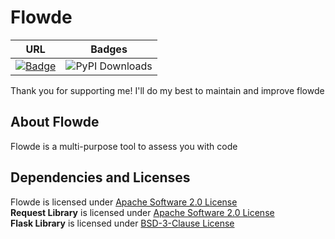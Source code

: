 # Flowde
|URL|Badges|
|---|---|
|[![Badge](https://img.shields.io/badge/Flowde-Source-blue)](https://github.com/General-Zero/Flowde)|![PyPI Downloads](https://static.pepy.tech/badge/flowde)|

Thank you for supporting me! I'll do my best to maintain and improve flowde
## About Flowde
Flowde is a multi-purpose tool to assess you with code
## Dependencies and Licenses
Flowde is licensed under [Apache Software 2.0 License](https://github.com/General-Zero/Flowde/blob/main/LICENSE)  
**Request Library** is licensed under [Apache Software 2.0 License](https://github.com/psf/requests/blob/main/LICENSE)  
**Flask Library** is licensed under [BSD-3-Clause License](https://github.com/pallets/flask/blob/main/LICENSE.txt)
